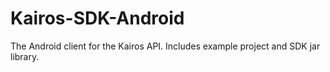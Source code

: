 # Kairos-SDK-Android
The Android client for the Kairos API. Includes example project and SDK jar library.
